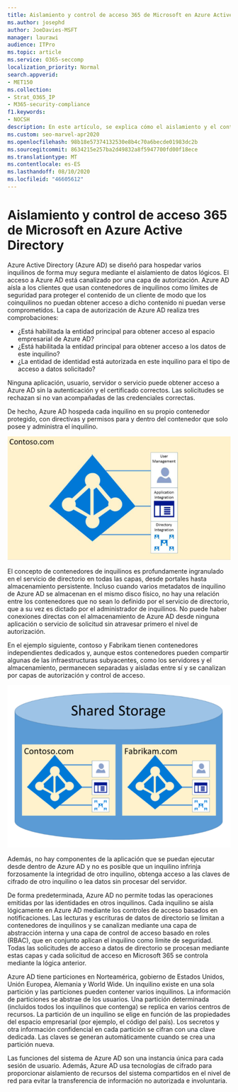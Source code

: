 ```yaml
---
title: Aislamiento y control de acceso 365 de Microsoft en Azure Active Directory
ms.author: josephd
author: JoeDavies-MSFT
manager: laurawi
audience: ITPro
ms.topic: article
ms.service: O365-seccomp
localization_priority: Normal
search.appverid:
- MET150
ms.collection:
- Strat_O365_IP
- M365-security-compliance
f1.keywords:
- NOCSH
description: En este artículo, se explica cómo el aislamiento y el control de acceso funcionan para mantener los datos de varios inquilinos aislados entre sí dentro de Azure Active Directory.
ms.custom: seo-marvel-apr2020
ms.openlocfilehash: 98b18e57374132530e8b4c70a6becde01983dc2b
ms.sourcegitcommit: 8634215e257ba2d49832a8f5947700fd00f18ece
ms.translationtype: MT
ms.contentlocale: es-ES
ms.lasthandoff: 08/10/2020
ms.locfileid: "46605612"
---
```

# <a name="microsoft-365-isolation-and-access-control-in-azure-active-directory"></a>Aislamiento y control de acceso 365 de Microsoft en Azure Active Directory

Azure Active Directory (Azure AD) se diseñó para hospedar varios inquilinos de forma muy segura mediante el aislamiento de datos lógicos. El acceso a Azure AD está canalizado por una capa de autorización. Azure AD aísla a los clientes que usan contenedores de inquilinos como límites de seguridad para proteger el contenido de un cliente de modo que los coinquilinos no puedan obtener acceso a dicho contenido ni puedan verse comprometidos. La capa de autorización de Azure AD realiza tres comprobaciones:

- ¿Está habilitada la entidad principal para obtener acceso al espacio empresarial de Azure AD?
- ¿Está habilitada la entidad principal para obtener acceso a los datos de este inquilino?
- ¿La entidad de identidad está autorizada en este inquilino para el tipo de acceso a datos solicitado?

Ninguna aplicación, usuario, servidor o servicio puede obtener acceso a Azure AD sin la autenticación y el certificado correctos. Las solicitudes se rechazan si no van acompañadas de las credenciales correctas.

De hecho, Azure AD hospeda cada inquilino en su propio contenedor protegido, con directivas y permisos para y dentro del contenedor que solo posee y administra el inquilino.
 
![Azure Container](media/office-365-isolation-azure-container.png)

El concepto de contenedores de inquilinos es profundamente ingranulado en el servicio de directorio en todas las capas, desde portales hasta almacenamiento persistente. Incluso cuando varios metadatos de inquilino de Azure AD se almacenan en el mismo disco físico, no hay una relación entre los contenedores que no sean lo definido por el servicio de directorio, que a su vez es dictado por el administrador de inquilinos. No puede haber conexiones directas con el almacenamiento de Azure AD desde ninguna aplicación o servicio de solicitud sin atravesar primero el nivel de autorización.

En el ejemplo siguiente, contoso y Fabrikam tienen contenedores independientes dedicados y, aunque estos contenedores pueden compartir algunas de las infraestructuras subyacentes, como los servidores y el almacenamiento, permanecen separadas y aisladas entre sí y se canalizan por capas de autorización y control de acceso.
 
![Contenedores dedicados de Azure](media/office-365-isolation-azure-dedicated-containers.png)

Además, no hay componentes de la aplicación que se puedan ejecutar desde dentro de Azure AD y no es posible que un inquilino infrinja forzosamente la integridad de otro inquilino, obtenga acceso a las claves de cifrado de otro inquilino o lea datos sin procesar del servidor.

De forma predeterminada, Azure AD no permite todas las operaciones emitidas por las identidades en otros inquilinos. Cada inquilino se aísla lógicamente en Azure AD mediante los controles de acceso basados en notificaciones. Las lecturas y escrituras de datos de directorio se limitan a contenedores de inquilinos y se canalizan mediante una capa de abstracción interna y una capa de control de acceso basado en roles (RBAC), que en conjunto aplican el inquilino como límite de seguridad. Todas las solicitudes de acceso a datos de directorio se procesan mediante estas capas y cada solicitud de acceso en Microsoft 365 se controla mediante la lógica anterior.

Azure AD tiene particiones en Norteamérica, gobierno de Estados Unidos, Unión Europea, Alemania y World Wide. Un inquilino existe en una sola partición y las particiones pueden contener varios inquilinos. La información de particiones se abstrae de los usuarios. Una partición determinada (incluidos todos los inquilinos que contenga) se replica en varios centros de recursos. La partición de un inquilino se elige en función de las propiedades del espacio empresarial (por ejemplo, el código del país). Los secretos y otra información confidencial en cada partición se cifran con una clave dedicada. Las claves se generan automáticamente cuando se crea una partición nueva.

Las funciones del sistema de Azure AD son una instancia única para cada sesión de usuario. Además, Azure AD usa tecnologías de cifrado para proporcionar aislamiento de recursos del sistema compartidos en el nivel de red para evitar la transferencia de información no autorizada e involuntaria.
